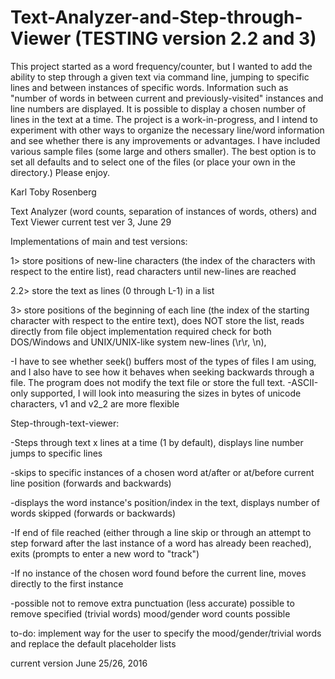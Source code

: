 # Text-Analyzer-and-Step-through-Viewer (TESTING version 2.2 and 3)
This project started as a word frequency/counter,
but I wanted to add the ability to step through a given text via command line,
jumping to specific lines and between instances of specific words.
Information such as "number of words in between current and previously-visited" instances and line numbers are displayed.
It is possible to display a chosen number of lines in the text at a time.
The project is a work-in-progress, and I intend to experiment with other ways to organize the necessary line/word information and 
see whether there is any improvements or advantages. I have included various sample files (some large and others smaller). 
The best option is to set all defaults and to select one of the files (or place your own in the directory.) Please enjoy.

Karl Toby Rosenberg

Text Analyzer (word counts, separation of instances of words, others) and Text Viewer
current test ver 3, June 29


Implementations of main and test versions:

1> store positions of new-line characters (the index of the characters with respect to the entire list), read characters until new-lines are reached

2.2> store the text as lines (0 through L-1) in a list

3> store positions of the beginning of each line (the index of the starting character with respect to the entire text),
does NOT store the list, reads directly from file object
implementation required check for both DOS/Windows and UNIX/UNIX-like system new-lines (\r\r, \n),

-I have to see whether seek() buffers most of the types of files I am using,
and I also have to see how it behaves when seeking backwards through a file.
The program does not modify the text file or store the full text.
-ASCII-only supported, I will look into measuring the sizes in bytes of unicode characters,
v1 and v2_2 are more flexible


Step-through-text-viewer:

-Steps through text x lines at a time (1 by default), displays line number
jumps to specific lines

-skips to specific instances of a chosen word 
at/after or at/before current line position (forwards and backwards)

-displays the word instance's position/index in the text,
displays number of words skipped (forwards or backwards)

-If end of file reached 
(either through a line skip or through an attempt to step forward after 
the last instance of a word has already been reached),
exits (prompts to enter a new word to "track")

-If no instance of the chosen word found before the current line,
moves directly to the first instance

-possible not to remove extra punctuation (less accurate)
possible to remove specified (trivial words)
mood/gender word counts possible

to-do: implement way for the user to specify the 
mood/gender/trivial words and replace the default placeholder lists

current version June 25/26, 2016